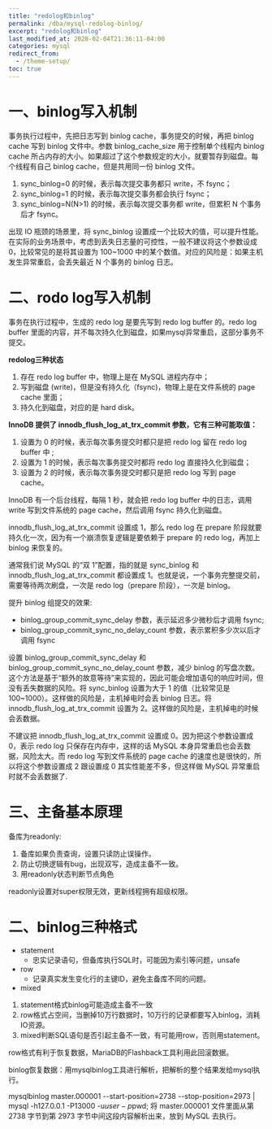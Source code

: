```yaml
---
title: "redolog和binlog"
permalink: /dba/mysql-redolog-binlog/
excerpt: "redolog和binlog"
last_modified_at: 2020-02-04T21:36:11-04:00
categories: mysql
redirect_from:
  - /theme-setup/
toc: true
---
```

<!--
Day29！
学习内容 : binlog和redo log的写入机制
对应篇目：23 | MySQL是怎么保证数据不丢的？
保证 redo log 和 binlog 是完整的，是MySQL保证数据不丢失的关键。今天这篇文章，丁奇会重点与你分析 MySQL 写入 binlog 和 redo log 的流程。同时，你可以结合第2和第15篇文章，对crash-safe 有更清晰的理解。

Day36！
学习内容 :binlog的格式和基本机制
对应篇目：24 | MySQL是怎么保证主备一致的？
在 MySQL 的各种高可用方案上，扮演重要角色的是binlog。binlog有三种格式，分别是statement、row和mixed。理解这三种格式和一些基本机制，是我们理解MySQL读写分离的基础。
-->
# 一、binlog写入机制

事务执行过程中，先把日志写到 binlog cache，事务提交的时候，再把 binlog cache 写到 binlog 文件中。参数 binlog_cache_size 用于控制单个线程内 binlog cache 所占内存的大小。如果超过了这个参数规定的大小，就要暂存到磁盘。每个线程有自己 binlog cache，但是共用同一份 binlog 文件。

1. sync_binlog=0 的时候，表示每次提交事务都只 write，不 fsync；
2. sync_binlog=1 的时候，表示每次提交事务都会执行 fsync；
3. sync_binlog=N(N>1) 的时候，表示每次提交事务都 write，但累积 N 个事务后才 fsync。

出现 IO 瓶颈的场景里，将 sync_binlog 设置成一个比较大的值，可以提升性能。在实际的业务场景中，考虑到丢失日志量的可控性，一般不建议将这个参数设成 0，比较常见的是将其设置为 100~1000 中的某个数值。对应的风险是：如果主机发生异常重启，会丢失最近 N 个事务的 binlog 日志。

# 二、rodo log写入机制

事务在执行过程中，生成的 redo log 是要先写到 redo log buffer 的。redo log buffer 里面的内容，并不每次持久化到磁盘，如果mysql异常重启，这部分事务不提交。

**redolog三种状态**

1. 存在 redo log buffer 中，物理上是在 MySQL 进程内存中；
2. 写到磁盘 (write)，但是没有持久化（fsync)，物理上是在文件系统的 page cache 里面；
3. 持久化到磁盘，对应的是 hard disk。

**InnoDB 提供了 innodb_flush_log_at_trx_commit 参数，它有三种可能取值：**

1. 设置为 0 的时候，表示每次事务提交时都只是把 redo log 留在 redo log buffer 中 ;
2. 设置为 1 的时候，表示每次事务提交时都将 redo log 直接持久化到磁盘；
3. 设置为 2 的时候，表示每次事务提交时都只是把 redo log 写到 page cache。

InnoDB 有一个后台线程，每隔 1 秒，就会把 redo log buffer 中的日志，调用 write 写到文件系统的 page cache，然后调用 fsync 持久化到磁盘。

innodb_flush_log_at_trx_commit 设置成 1，那么 redo log 在 prepare 阶段就要持久化一次，因为有一个崩溃恢复逻辑是要依赖于 prepare 的 redo log，再加上 binlog 来恢复的。

通常我们说 MySQL 的“双 1”配置，指的就是 sync_binlog 和 innodb_flush_log_at_trx_commit 都设置成 1。也就是说，一个事务完整提交前，需要等待两次刷盘，一次是 redo log（prepare 阶段），一次是 binlog。

提升 binlog 组提交的效果:

- binlog_group_commit_sync_delay 参数，表示延迟多少微秒后才调用 fsync;
- binlog_group_commit_sync_no_delay_count 参数，表示累积多少次以后才调用 fsync

设置 binlog_group_commit_sync_delay 和 binlog_group_commit_sync_no_delay_count 参数，减少 binlog 的写盘次数。这个方法是基于“额外的故意等待”来实现的，因此可能会增加语句的响应时间，但没有丢失数据的风险。将 sync_binlog 设置为大于 1 的值（比较常见是 100~1000）。这样做的风险是，主机掉电时会丢 binlog 日志。将 innodb_flush_log_at_trx_commit 设置为 2。这样做的风险是，主机掉电的时候会丢数据。

不建议把 innodb_flush_log_at_trx_commit 设置成 0。因为把这个参数设置成 0，表示 redo log 只保存在内存中，这样的话 MySQL 本身异常重启也会丢数据，风险太大。而 redo log 写到文件系统的 page cache 的速度也是很快的，所以将这个参数设置成 2 跟设置成 0 其实性能差不多，但这样做 MySQL 异常重启时就不会丢数据了.


# 三、主备基本原理

备库为readonly:

1.  备库如果负责查询，设置只读防止误操作。
2.  防止切换逻辑有bug，出现双写，造成主备不一致。
3.  用readonly状态判断节点角色

readonly设置对super权限无效，更新线程拥有超级权限。

# 二、binlog三种格式

- statement
  - 忠实记录语句，但备库执行SQL时，可能因为索引等问题，unsafe
- row
  - 记录真实发生变化行的主键ID，避免主备库不同的问题。
- mixed

1. statement格式binlog可能造成主备不一致
2. row格式占空间，当删掉10万行数据时，10万行的记录都要写入binlog，消耗IO资源。
3. mixed判断SQL语句是否引起主备不一致，有可能用row，否则用statement。

row格式有利于恢复数据，MariaDB的Flashback工具利用此回滚数据。

binlog恢复数据：用mysqlbinlog工具进行解析，把解析的整个结果发给mysql执行。


mysqlbinlog master.000001  --start-position=2738 --stop-position=2973 | mysql -h127.0.0.1 -P13000 -u$user -p$pwd;
将 master.000001 文件里面从第 2738 字节到第 2973 字节中间这段内容解析出来，放到 MySQL 去执行。